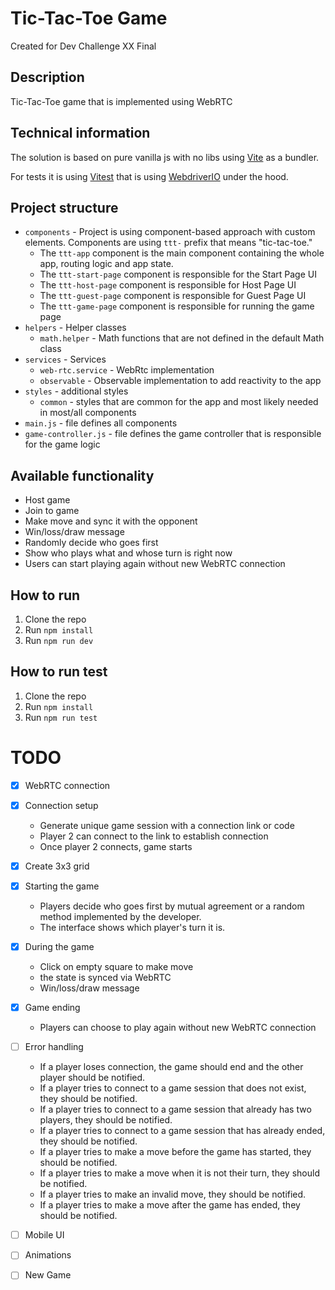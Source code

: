 # Tic-Tac-Toe Game
Created for Dev Challenge XX Final


## Description
Tic-Tac-Toe game that is implemented using WebRTC

## Technical information
The solution is based on pure vanilla js with no libs using [Vite](https://vitejs.dev/) as a bundler.

For tests it is using [Vitest](https://vitest.dev/) that is using [WebdriverIO](https://webdriver.io/) under the hood.

## Project structure
- `components` - Project is using component-based approach with custom elements. Components are using `ttt-` prefix that means "tic-tac-toe."
    - The `ttt-app` component is the main component containing the whole app, routing logic and app state.
    - The `ttt-start-page` component is responsible for the Start Page UI
    - The `ttt-host-page` component is responsible for Host Page UI
    - The `ttt-guest-page` component is responsible for Guest Page UI
    - The `ttt-game-page` component is responsible for running the game page
- `helpers` - Helper classes
    - `math.helper` - Math functions that are not defined in the default Math class
- `services` - Services
  - `web-rtc.service` - WebRtc implementation
  - `observable` - Observable implementation to add reactivity to the app
- `styles` - additional styles
    - `common` - styles that are common for the app and most likely needed in most/all components
- `main.js` - file defines all components
- `game-controller.js` - file defines the game controller that is responsible for the game logic

## Available functionality
- Host game
- Join to game
- Make move and sync it with the opponent
- Win/loss/draw message
- Randomly decide who goes first
- Show who plays what and whose turn is right now
- Users can start playing again without new WebRTC connection

## How to run
1. Clone the repo
2. Run `npm install`
3. Run `npm run dev`

## How to run test
1. Clone the repo
2. Run `npm install`
3. Run `npm run test`

# TODO
- [x] WebRTC connection
- [x] Connection setup
    - Generate unique game session with a connection link or code
    - Player 2 can connect to the link to establish connection
    - Once player 2 connects, game starts
- [x] Create 3x3 grid
- [x] Starting the game
  - Players decide who goes first by mutual agreement or a random method implemented by the developer.
  - The interface shows which player's turn it is.
- [x] During the game
  - Click on empty square to make move
  - the state is synced via WebRTC
  - Win/loss/draw message
- [x] Game ending
  - Players can choose to play again without new WebRTC connection
- [ ] Error handling
  - If a player loses connection, the game should end and the other player should be notified.
  - If a player tries to connect to a game session that does not exist, they should be notified.
  - If a player tries to connect to a game session that already has two players, they should be notified.
  - If a player tries to connect to a game session that has already ended, they should be notified.
  - If a player tries to make a move before the game has started, they should be notified.
  - If a player tries to make a move when it is not their turn, they should be notified.
  - If a player tries to make an invalid move, they should be notified.
  - If a player tries to make a move after the game has ended, they should be notified.
- [ ] Mobile UI
- [ ] Animations
- [ ] New Game

